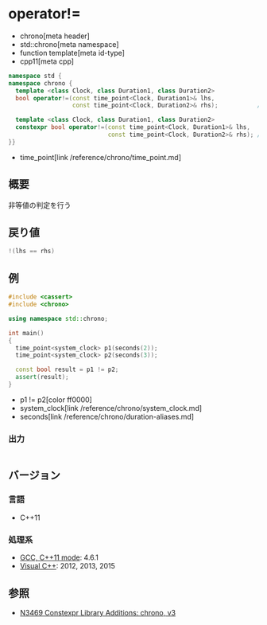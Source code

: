 # operator!=
* chrono[meta header]
* std::chrono[meta namespace]
* function template[meta id-type]
* cpp11[meta cpp]

```cpp
namespace std {
namespace chrono {
  template <class Clock, class Duration1, class Duration2>
  bool operator!=(const time_point<Clock, Duration1>& lhs,
                  const time_point<Clock, Duration2>& rhs);           // C++11

  template <class Clock, class Duration1, class Duration2>
  constexpr bool operator!=(const time_point<Clock, Duration1>& lhs,
                            const time_point<Clock, Duration2>& rhs); // C++14
}}
```
* time_point[link /reference/chrono/time_point.md]


## 概要
非等値の判定を行う


## 戻り値
```cpp
!(lhs == rhs)
```


## 例
```cpp example
#include <cassert>
#include <chrono>

using namespace std::chrono;

int main()
{
  time_point<system_clock> p1(seconds(2));
  time_point<system_clock> p2(seconds(3));

  const bool result = p1 != p2;
  assert(result);
}
```
* p1 != p2[color ff0000]
* system_clock[link /reference/chrono/system_clock.md]
* seconds[link /reference/chrono/duration-aliases.md]

### 出力
```
```

## バージョン
### 言語
- C++11

### 処理系
- [GCC, C++11 mode](/implementation.md#gcc): 4.6.1
- [Visual C++](/implementation.md#visual_cpp): 2012, 2013, 2015

## 参照
- [N3469 Constexpr Library Additions: chrono, v3](http://www.open-std.org/jtc1/sc22/wg21/docs/papers/2012/n3469.html)

